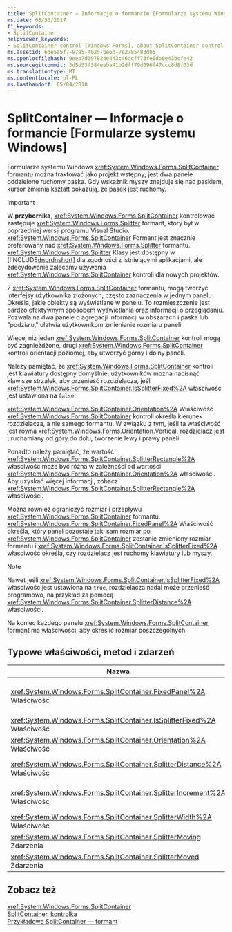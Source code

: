```yaml
---
title: SplitContainer — Informacje o formancie [Formularze systemu Windows]
ms.date: 03/30/2017
f1_keywords:
- SplitContainer
helpviewer_keywords:
- SplitContainer control [Windows Forms], about SplitContainer control
ms.assetid: 6de5a5f7-97a5-402d-be6d-7e2785483db5
ms.openlocfilehash: 9eea7d397824e443c46acff73fe6db0e43bcfe42
ms.sourcegitcommit: 3d5d33f384eeba41b2dff79d096f47ccc8d8f03d
ms.translationtype: MT
ms.contentlocale: pl-PL
ms.lasthandoff: 05/04/2018
---
```

# <a name="splitcontainer-control-overview-windows-forms"></a>SplitContainer — Informacje o formancie [Formularze systemu Windows]
Formularze systemu Windows <xref:System.Windows.Forms.SplitContainer> formantu można traktować jako projekt wstępny; jest dwa panele oddzielone ruchomy paska. Gdy wskaźnik myszy znajduje się nad paskiem, kursor zmienia kształt pokazują, że pasek jest ruchomy.  
  
> [!IMPORTANT]
>  W **przybornika**, <xref:System.Windows.Forms.SplitContainer> kontrolować zastępuje <xref:System.Windows.Forms.Splitter> formant, który był w poprzedniej wersji programu Visual Studio. <xref:System.Windows.Forms.SplitContainer> Formant jest znacznie preferowany nad <xref:System.Windows.Forms.Splitter> formantu. <xref:System.Windows.Forms.Splitter> Klasy jest dostępny w [!INCLUDE[dnprdnshort](../../../../includes/dnprdnshort-md.md)] dla zgodności z istniejącymi aplikacjami, ale zdecydowanie zalecamy używania <xref:System.Windows.Forms.SplitContainer> kontroli dla nowych projektów.  
  
 Z <xref:System.Windows.Forms.SplitContainer> formantu, mogą tworzyć interfejsy użytkownika złożonych; często zaznaczenia w jednym panelu Określa, jakie obiekty są wyświetlane w panelu. To rozmieszczenie jest bardzo efektywnym sposobem wyświetlania oraz informacji o przeglądaniu. Pozwala na dwa panele o agregacji informacji w obszarach i paska lub "podziału," ułatwia użytkownikom zmienianie rozmiaru paneli.  
  
 Więcej niż jeden <xref:System.Windows.Forms.SplitContainer> kontroli mogą być zagnieżdżone, drugi <xref:System.Windows.Forms.SplitContainer> kontroli orientacji poziomej, aby utworzyć górny i dolny paneli.  
  
 Należy pamiętać, że <xref:System.Windows.Forms.SplitContainer> kontroli jest klawiatury dostępny domyślnie; użytkowników można nacisnąć klawisze strzałek, aby przenieść rozdzielacza, jeśli <xref:System.Windows.Forms.SplitContainer.IsSplitterFixed%2A> właściwość jest ustawiona na `false`.  
  
 <xref:System.Windows.Forms.SplitContainer.Orientation%2A> Właściwość <xref:System.Windows.Forms.SplitContainer> kontroli określa kierunek rozdzielacza, a nie samego formantu. W związku z tym, jeśli ta właściwość jest równa <xref:System.Windows.Forms.Orientation.Vertical>, rozdzielacz jest uruchamiany od góry do dołu, tworzenie lewy i prawy paneli.  
  
 Ponadto należy pamiętać, że wartość <xref:System.Windows.Forms.SplitContainer.SplitterRectangle%2A> właściwość może być różna w zależności od wartości <xref:System.Windows.Forms.SplitContainer.Orientation%2A> właściwości. Aby uzyskać więcej informacji, zobacz <xref:System.Windows.Forms.SplitContainer.SplitterRectangle%2A> właściwości.  
  
 Można również ograniczyć rozmiar i przepływu <xref:System.Windows.Forms.SplitContainer> formantu. <xref:System.Windows.Forms.SplitContainer.FixedPanel%2A> Właściwość określa, który panel pozostaje taki sam rozmiar po <xref:System.Windows.Forms.SplitContainer> zostanie zmieniony rozmiar formantu i <xref:System.Windows.Forms.SplitContainer.IsSplitterFixed%2A> właściwość określa, czy rozdzielacz jest ruchomy klawiatury lub myszy.  
  
> [!NOTE]
>  Nawet jeśli <xref:System.Windows.Forms.SplitContainer.IsSplitterFixed%2A> właściwość jest ustawiona na `true`, rozdzielacza nadal może przenieść programowo, na przykład za pomocą <xref:System.Windows.Forms.SplitContainer.SplitterDistance%2A> właściwości.  
  
 Na koniec każdego panelu <xref:System.Windows.Forms.SplitContainer> formant ma właściwości, aby określić rozmiar poszczególnych.  
  
## <a name="commonly-used-properties-methods-and-events"></a>Typowe właściwości, metod i zdarzeń  
  
|Nazwa|Opis|  
|----------|-----------------|  
|<xref:System.Windows.Forms.SplitContainer.FixedPanel%2A> Właściwość|Określa, który panel pozostaje taki sam rozmiar po <xref:System.Windows.Forms.SplitContainer> zostanie zmieniony rozmiar formantu.|  
|<xref:System.Windows.Forms.SplitContainer.IsSplitterFixed%2A> Właściwość|Określa, czy rozdzielacz można przenosić z klawiatury lub myszy.|  
|<xref:System.Windows.Forms.SplitContainer.Orientation%2A> Właściwość|Określa, czy rozdzielacz jest rozmieszczona pionie lub poziomie.|  
|<xref:System.Windows.Forms.SplitContainer.SplitterDistance%2A> Właściwość|Określa odległość w pikselach pasek podziału ruchomy od lewej lub górnej krawędzi.|  
|<xref:System.Windows.Forms.SplitContainer.SplitterIncrement%2A> Właściwość|Określa minimalny odstęp w pikselach, że rozdzielacza mogą być przenoszone przez użytkownika.|  
|<xref:System.Windows.Forms.SplitContainer.SplitterWidth%2A> Właściwość|Określa szerokość, w pikselach rozdzielacza.|  
|<xref:System.Windows.Forms.SplitContainer.SplitterMoving> Zdarzenia|Występuje, gdy rozdzielacz jest przenoszenie.|  
|<xref:System.Windows.Forms.SplitContainer.SplitterMoved> Zdarzenia|Występuje, gdy rozdzielacz został przeniesiony.|  
  
## <a name="see-also"></a>Zobacz też  
 <xref:System.Windows.Forms.SplitContainer>  
 [SplitContainer, kontrolka](../../../../docs/framework/winforms/controls/splitcontainer-control-windows-forms.md)  
 [Przykładowe SplitContainer — formant](http://msdn.microsoft.com/library/9015fad0-7108-4d85-a83a-a72d038c4f65)
